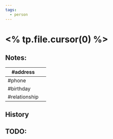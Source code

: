 ```yaml
---
tags:
  - person
---
```

# <% tp.file.cursor(0) %>

## Notes:

| #address      |     |
| ------------- | --- |
| #phone        |     |
| #birthday     |     |
| #relationship |     |

## History






## TODO:





